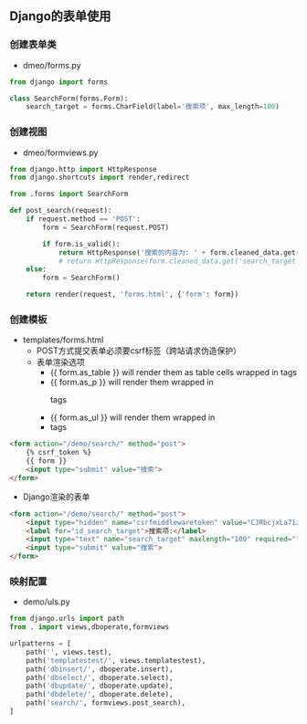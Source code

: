 ## Django的表单使用

### 创建表单类

- dmeo/forms.py

```python
from django import forms

class SearchForm(forms.Form):
    search_target = forms.CharField(label='搜索项', max_length=100)
```

### 创建视图

- dmeo/formviews.py

```python
from django.http import HttpResponse
from django.shortcuts import render,redirect

from .forms import SearchForm

def post_search(request):
    if request.method == 'POST':
        form = SearchForm(request.POST)

        if form.is_valid():
            return HttpResponse('搜索的内容为: ' + form.cleaned_data.get('search_target'))
            # return HttpResponse(form.cleaned_data.get('search_target'))
    else:
        form = SearchForm()

    return render(request, 'forms.html', {'form': form})
```

### 创建模板

- templates/forms.html
  - POST方式提交表单必须要csrf标签（跨站请求伪造保护）
  - 表单渲染选项
    - {{ form.as_table }} will render them as table cells wrapped in <tr> tags
    - {{ form.as_p }} will render them wrapped in <p> tags
    - {{ form.as_ul }} will render them wrapped in <li> tags

```html
<form action="/demo/search/" method="post">
    {% csrf_token %}
    {{ form }}
    <input type="submit" value="搜索">
</form>
```

- Django渲染的表单

```html
<form action="/demo/search/" method="post">
    <input type="hidden" name="csrfmiddlewaretoken" value="CJRbcjxLa71zKlHXGsRlBmHSlufHFd7llv7cdOOzPJ584dk5jkbqUmwBYjOHDQKs">
    <label for="id_search_target">搜索项:</label>
    <input type="text" name="search_target" maxlength="100" required="" id="id_search_target">
    <input type="submit" value="搜索">
</form>
```

### 映射配置

- demo/uls.py

```python
from django.urls import path
from . import views,dboperate,formviews

urlpatterns = [
    path('', views.test),
    path('templatestest/', views.templatestest),
    path('dbinsert/', dboperate.insert),
    path('dbselect/', dboperate.select),
    path('dbupdate/', dboperate.update),
    path('dbdelete/', dboperate.delete),
    path('search/', formviews.post_search),
]
```